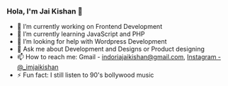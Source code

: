 ### Hola, I'm Jai Kishan 👋



- 🔭 I’m currently working on Frontend Development 
- 🌱 I’m currently learning JavaScript and PHP
- 🤔 I’m looking for help with Wordpress Development 
- 💬 Ask me about Development and Designs or Product designing 
- 📫 How to reach me: Gmail - indoriajaikishan@gmail.com, [Instagram - @_imjaikishan](https://www.instagram.com/_.imjaikishan/)
- ⚡ Fun fact: I still listen to 90's bollywood music   
